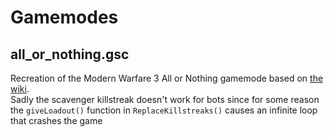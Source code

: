 # Gamemodes

## all_or_nothing.gsc
Recreation of the Modern Warfare 3 All or Nothing gamemode based on [the wiki](https://callofduty.fandom.com/wiki/All_or_Nothing_(Game_Mode)#Call_of_Duty:_Modern_Warfare_3).  
Sadly the scavenger killstreak doesn't work for bots since for some reason the `giveLoadout()` function in `ReplaceKillstreaks()` causes an infinite loop that crashes the game
